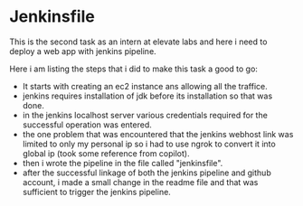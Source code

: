 # Jenkinsfile
This is the second task as an intern at elevate labs and here i need to deploy a web app with jenkins pipeline.

Here i am listing the steps that i did to make this task a good to go:
- It starts with creating an ec2 instance ans allowing all the traffice.
- jenkins requires installation of jdk before its installation so that was done.
- in the jenkins localhost server various credentials required for the successful operation was entered.
- the one problem that was encountered that the jenkins webhost link was limited to only my personal ip so i had to use ngrok to convert it into global ip (took some reference from copilot).
- then  i wrote the pipeline in the file called "jenkinsfile".
- after the successful linkage of both the jenkins pipeline and github account, i made a small change in the readme file and that was sufficient to trigger the jenkins pipeline. 

